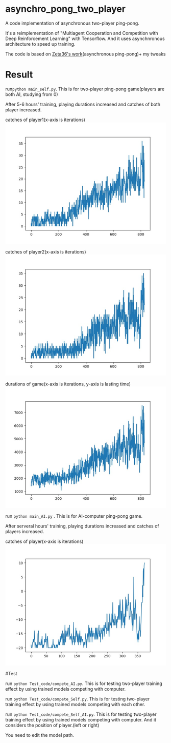 # asynchro_pong_two_player

A code implementation of asynchronous two-player ping-pong.

It's a reimplementation of "Multiagent Cooperation and Competition with Deep Reinforcement Learning" with Tensorflow. And it
uses asynchnronous architecture to speed up training.

The code is based on [Zeta36's work](https://github.com/Zeta36/Asynchronous-Methods-for-Deep-Reinforcement-Learning)(asynchronous ping-pong)+ my tweaks

# Result

run```python main_self.py```. This is for two-player ping-pong game(players are both AI, studying from 0)

After 5-6 hours' training, playing durations increased and catches of both player increased.

catches of player1(x-axis is iterations)
![catches of player1](/save/pic/catch1.jpeg)

catches of player2(x-axis is iterations)
![catches of player2](/save/pic/catch2.jpeg)

durations of game(x-axis is iterations, y-axis is lasting time)
![durations of game](/save/pic/duration.jpeg)

run ```python main_AI.py``` . This is for AI-computer ping-pong game.

After serveral hours' training, playing durations increased and catches of players increased.

catches of player(x-axis is iterations)
![catches of player](/save/pic/pong-dqn-adapted-score.jpeg)

#Test

run ```python Test_code/compete_AI.py```. This is for testing two-player training effect by using trained models competing with computer.

run ```python Test_code/compete_Self.py```. This is for testing two-player training effect by using trained models competing with each other.

run ```python Test_code/compete_Self_AI.py```. This is for testing two-player training effect by using trained models competing with computer. And it considers
the position of player.(left or right)

You need to edit the model path.

